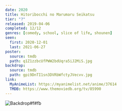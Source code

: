 ```yaml
---
date: 2020
title: Hitoribocchi no Marumaru Seikatsu
tier: "?"
released: 2019-04-06
completed: 12/12
genres: [comedy, school, slice of life, shounen]
seen:
  first: 2020-12-01
  last: 2021-06-27
poster:
  source: tmdb
  path: q1Z1zzbcUfPWW2bdUqra5iJ2MiS.jpg
backdrop:
  source: tmdb
  path: gpi9DnTI1sn3DVRbWfctyJVecvv.jpg
link:
  MyAnimeList: https://myanimelist.net/anime/37614
  TMDB: https://www.themoviedb.org/tv/85990
---
```


![Backdrop#f#fb](https://image.tmdb.org/t/p/w1280/lteiIjL87MEPMUTshkOuk7z13gF.jpg "Source: TMDB")
